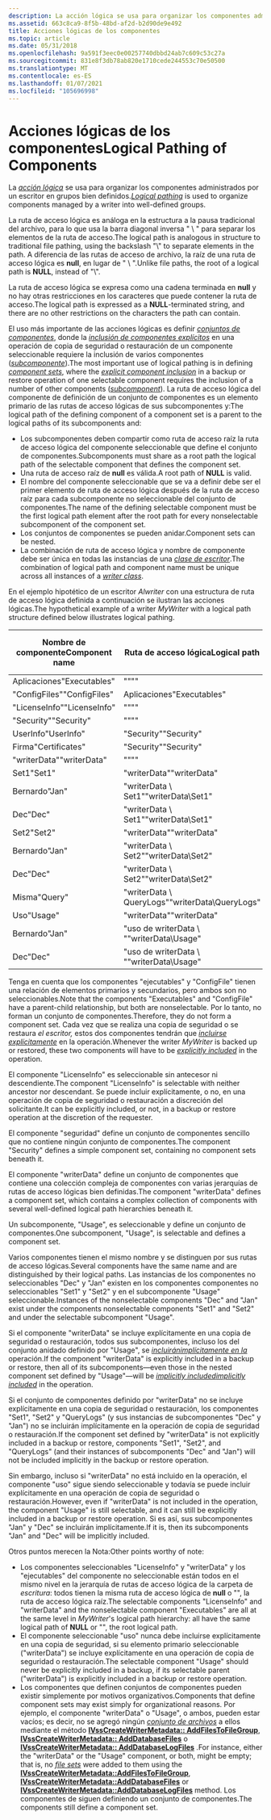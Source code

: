 ```yaml
---
description: La acción lógica se usa para organizar los componentes administrados por un escritor en grupos bien definidos.
ms.assetid: 663c8ca9-8f5b-48bd-af2d-b2d90de9e492
title: Acciones lógicas de los componentes
ms.topic: article
ms.date: 05/31/2018
ms.openlocfilehash: 9a591f3eec0e00257740dbbd24ab7c609c53c27a
ms.sourcegitcommit: 831e8f3db78ab820e1710cede244553c70e50500
ms.translationtype: MT
ms.contentlocale: es-ES
ms.lasthandoff: 01/07/2021
ms.locfileid: "105696998"
---
```

# <a name="logical-pathing-of-components"></a><span data-ttu-id="efaed-103">Acciones lógicas de los componentes</span><span class="sxs-lookup"><span data-stu-id="efaed-103">Logical Pathing of Components</span></span>

<span data-ttu-id="efaed-104">La [*acción lógica*](vssgloss-l.md) se usa para organizar los componentes administrados por un escritor en grupos bien definidos.</span><span class="sxs-lookup"><span data-stu-id="efaed-104">[*Logical pathing*](vssgloss-l.md) is used to organize components managed by a writer into well-defined groups.</span></span>

<span data-ttu-id="efaed-105">La ruta de acceso lógica es análoga en la estructura a la pausa tradicional del archivo, para lo que usa la barra diagonal inversa " \\ " para separar los elementos de la ruta de acceso.</span><span class="sxs-lookup"><span data-stu-id="efaed-105">The logical path is analogous in structure to traditional file pathing, using the backslash "\\" to separate elements in the path.</span></span> <span data-ttu-id="efaed-106">A diferencia de las rutas de acceso de archivo, la raíz de una ruta de acceso lógica es **null**, en lugar de " \\ ".</span><span class="sxs-lookup"><span data-stu-id="efaed-106">Unlike file paths, the root of a logical path is **NULL**, instead of "\\".</span></span>

<span data-ttu-id="efaed-107">La ruta de acceso lógica se expresa como una cadena terminada en **null** y no hay otras restricciones en los caracteres que puede contener la ruta de acceso.</span><span class="sxs-lookup"><span data-stu-id="efaed-107">The logical path is expressed as a **NULL**-terminated string, and there are no other restrictions on the characters the path can contain.</span></span>

<span data-ttu-id="efaed-108">El uso más importante de las acciones lógicas es definir [*conjuntos de componentes*](vssgloss-c.md), donde la [*inclusión de componentes explícitos*](vssgloss-e.md) en una operación de copia de seguridad o restauración de un componente seleccionable requiere la inclusión de varios componentes ([*subcomponente*](vssgloss-s.md)).</span><span class="sxs-lookup"><span data-stu-id="efaed-108">The most important use of logical pathing is in defining [*component sets*](vssgloss-c.md), where the [*explicit component inclusion*](vssgloss-e.md) in a backup or restore operation of one selectable component requires the inclusion of a number of other components ([*subcomponent*](vssgloss-s.md)).</span></span> <span data-ttu-id="efaed-109">La ruta de acceso lógica del componente de definición de un conjunto de componentes es un elemento primario de las rutas de acceso lógicas de sus subcomponentes y:</span><span class="sxs-lookup"><span data-stu-id="efaed-109">The logical path of the defining component of a component set is a parent to the logical paths of its subcomponents and:</span></span>

-   <span data-ttu-id="efaed-110">Los subcomponentes deben compartir como ruta de acceso raíz la ruta de acceso lógica del componente seleccionable que define el conjunto de componentes.</span><span class="sxs-lookup"><span data-stu-id="efaed-110">Subcomponents must share as a root path the logical path of the selectable component that defines the component set.</span></span>
-   <span data-ttu-id="efaed-111">Una ruta de acceso raíz de **null** es válida.</span><span class="sxs-lookup"><span data-stu-id="efaed-111">A root path of **NULL** is valid.</span></span>
-   <span data-ttu-id="efaed-112">El nombre del componente seleccionable que se va a definir debe ser el primer elemento de ruta de acceso lógica después de la ruta de acceso raíz para cada subcomponente no seleccionable del conjunto de componentes.</span><span class="sxs-lookup"><span data-stu-id="efaed-112">The name of the defining selectable component must be the first logical path element after the root path for every nonselectable subcomponent of the component set.</span></span>
-   <span data-ttu-id="efaed-113">Los conjuntos de componentes se pueden anidar.</span><span class="sxs-lookup"><span data-stu-id="efaed-113">Component sets can be nested.</span></span>
-   <span data-ttu-id="efaed-114">La combinación de ruta de acceso lógica y nombre de componente debe ser única en todas las instancias de una [*clase de escritor*](vssgloss-w.md).</span><span class="sxs-lookup"><span data-stu-id="efaed-114">The combination of logical path and component name must be unique across all instances of a [*writer class*](vssgloss-w.md).</span></span>

<span data-ttu-id="efaed-115">En el ejemplo hipotético de un escritor *Alwriter* con una estructura de ruta de acceso lógica definida a continuación se ilustran las acciones lógicas.</span><span class="sxs-lookup"><span data-stu-id="efaed-115">The hypothetical example of a writer *MyWriter* with a logical path structure defined below illustrates logical pathing.</span></span>



| <span data-ttu-id="efaed-116">Nombre de componente</span><span class="sxs-lookup"><span data-stu-id="efaed-116">Component name</span></span> | <span data-ttu-id="efaed-117">Ruta de acceso lógica</span><span class="sxs-lookup"><span data-stu-id="efaed-117">Logical path</span></span>            | <span data-ttu-id="efaed-118">Seleccionable para copia de seguridad</span><span class="sxs-lookup"><span data-stu-id="efaed-118">Selectable for backup</span></span> |
|----------------|-------------------------|-----------------------|
| <span data-ttu-id="efaed-119">Aplicaciones</span><span class="sxs-lookup"><span data-stu-id="efaed-119">"Executables"</span></span>  | <span data-ttu-id="efaed-120">""</span><span class="sxs-lookup"><span data-stu-id="efaed-120">""</span></span>                      | <span data-ttu-id="efaed-121">N</span><span class="sxs-lookup"><span data-stu-id="efaed-121">N</span></span>                     |
| <span data-ttu-id="efaed-122">"ConfigFiles"</span><span class="sxs-lookup"><span data-stu-id="efaed-122">"ConfigFiles"</span></span>  | <span data-ttu-id="efaed-123">Aplicaciones</span><span class="sxs-lookup"><span data-stu-id="efaed-123">"Executables"</span></span>           | <span data-ttu-id="efaed-124">N</span><span class="sxs-lookup"><span data-stu-id="efaed-124">N</span></span>                     |
| <span data-ttu-id="efaed-125">"LicenseInfo"</span><span class="sxs-lookup"><span data-stu-id="efaed-125">"LicenseInfo"</span></span>  | <span data-ttu-id="efaed-126">""</span><span class="sxs-lookup"><span data-stu-id="efaed-126">""</span></span>                      | <span data-ttu-id="efaed-127">Y</span><span class="sxs-lookup"><span data-stu-id="efaed-127">Y</span></span>                     |
| <span data-ttu-id="efaed-128">"Security"</span><span class="sxs-lookup"><span data-stu-id="efaed-128">"Security"</span></span>     | <span data-ttu-id="efaed-129">""</span><span class="sxs-lookup"><span data-stu-id="efaed-129">""</span></span>                      | <span data-ttu-id="efaed-130">Y</span><span class="sxs-lookup"><span data-stu-id="efaed-130">Y</span></span>                     |
| <span data-ttu-id="efaed-131">UserInfo</span><span class="sxs-lookup"><span data-stu-id="efaed-131">"UserInfo"</span></span>     | <span data-ttu-id="efaed-132">"Security"</span><span class="sxs-lookup"><span data-stu-id="efaed-132">"Security"</span></span>              | <span data-ttu-id="efaed-133">N</span><span class="sxs-lookup"><span data-stu-id="efaed-133">N</span></span>                     |
| <span data-ttu-id="efaed-134">Firma</span><span class="sxs-lookup"><span data-stu-id="efaed-134">"Certificates"</span></span> | <span data-ttu-id="efaed-135">"Security"</span><span class="sxs-lookup"><span data-stu-id="efaed-135">"Security"</span></span>              | <span data-ttu-id="efaed-136">N</span><span class="sxs-lookup"><span data-stu-id="efaed-136">N</span></span>                     |
| <span data-ttu-id="efaed-137">"writerData"</span><span class="sxs-lookup"><span data-stu-id="efaed-137">"writerData"</span></span>   | <span data-ttu-id="efaed-138">""</span><span class="sxs-lookup"><span data-stu-id="efaed-138">""</span></span>                      | <span data-ttu-id="efaed-139">Y</span><span class="sxs-lookup"><span data-stu-id="efaed-139">Y</span></span>                     |
| <span data-ttu-id="efaed-140">Set1</span><span class="sxs-lookup"><span data-stu-id="efaed-140">"Set1"</span></span>         | <span data-ttu-id="efaed-141">"writerData"</span><span class="sxs-lookup"><span data-stu-id="efaed-141">"writerData"</span></span>            | <span data-ttu-id="efaed-142">N</span><span class="sxs-lookup"><span data-stu-id="efaed-142">N</span></span>                     |
| <span data-ttu-id="efaed-143">Bernardo</span><span class="sxs-lookup"><span data-stu-id="efaed-143">"Jan"</span></span>          | <span data-ttu-id="efaed-144">"writerData \\ Set1"</span><span class="sxs-lookup"><span data-stu-id="efaed-144">"writerData\\Set1"</span></span>      | <span data-ttu-id="efaed-145">N</span><span class="sxs-lookup"><span data-stu-id="efaed-145">N</span></span>                     |
| <span data-ttu-id="efaed-146">Dec</span><span class="sxs-lookup"><span data-stu-id="efaed-146">"Dec"</span></span>          | <span data-ttu-id="efaed-147">"writerData \\ Set1"</span><span class="sxs-lookup"><span data-stu-id="efaed-147">"writerData\\Set1"</span></span>      | <span data-ttu-id="efaed-148">N</span><span class="sxs-lookup"><span data-stu-id="efaed-148">N</span></span>                     |
| <span data-ttu-id="efaed-149">Set2</span><span class="sxs-lookup"><span data-stu-id="efaed-149">"Set2"</span></span>         | <span data-ttu-id="efaed-150">"writerData"</span><span class="sxs-lookup"><span data-stu-id="efaed-150">"writerData"</span></span>            | <span data-ttu-id="efaed-151">N</span><span class="sxs-lookup"><span data-stu-id="efaed-151">N</span></span>                     |
| <span data-ttu-id="efaed-152">Bernardo</span><span class="sxs-lookup"><span data-stu-id="efaed-152">"Jan"</span></span>          | <span data-ttu-id="efaed-153">"writerData \\ Set2"</span><span class="sxs-lookup"><span data-stu-id="efaed-153">"writerData\\Set2"</span></span>      | <span data-ttu-id="efaed-154">N</span><span class="sxs-lookup"><span data-stu-id="efaed-154">N</span></span>                     |
| <span data-ttu-id="efaed-155">Dec</span><span class="sxs-lookup"><span data-stu-id="efaed-155">"Dec"</span></span>          | <span data-ttu-id="efaed-156">"writerData \\ Set2"</span><span class="sxs-lookup"><span data-stu-id="efaed-156">"writerData\\Set2"</span></span>      | <span data-ttu-id="efaed-157">N</span><span class="sxs-lookup"><span data-stu-id="efaed-157">N</span></span>                     |
| <span data-ttu-id="efaed-158">Misma</span><span class="sxs-lookup"><span data-stu-id="efaed-158">"Query"</span></span>        | <span data-ttu-id="efaed-159">"writerData \\ QueryLogs"</span><span class="sxs-lookup"><span data-stu-id="efaed-159">"writerData\\QueryLogs"</span></span> | <span data-ttu-id="efaed-160">N</span><span class="sxs-lookup"><span data-stu-id="efaed-160">N</span></span>                     |
| <span data-ttu-id="efaed-161">Uso</span><span class="sxs-lookup"><span data-stu-id="efaed-161">"Usage"</span></span>        | <span data-ttu-id="efaed-162">"writerData"</span><span class="sxs-lookup"><span data-stu-id="efaed-162">"writerData"</span></span>            | <span data-ttu-id="efaed-163">Y</span><span class="sxs-lookup"><span data-stu-id="efaed-163">Y</span></span>                     |
| <span data-ttu-id="efaed-164">Bernardo</span><span class="sxs-lookup"><span data-stu-id="efaed-164">"Jan"</span></span>          | <span data-ttu-id="efaed-165">"uso de writerData \\ "</span><span class="sxs-lookup"><span data-stu-id="efaed-165">"writerData\\Usage"</span></span>     | <span data-ttu-id="efaed-166">N</span><span class="sxs-lookup"><span data-stu-id="efaed-166">N</span></span>                     |
| <span data-ttu-id="efaed-167">Dec</span><span class="sxs-lookup"><span data-stu-id="efaed-167">"Dec"</span></span>          | <span data-ttu-id="efaed-168">"uso de writerData \\ "</span><span class="sxs-lookup"><span data-stu-id="efaed-168">"writerData\\Usage"</span></span>     | <span data-ttu-id="efaed-169">N</span><span class="sxs-lookup"><span data-stu-id="efaed-169">N</span></span>                     |



 

<span data-ttu-id="efaed-170">Tenga en cuenta que los componentes "ejecutables" y "ConfigFile" tienen una relación de elementos primarios y secundarios, pero ambos son no seleccionables.</span><span class="sxs-lookup"><span data-stu-id="efaed-170">Note that the components "Executables" and "ConfigFile" have a parent-child relationship, but both are nonselectable.</span></span> <span data-ttu-id="efaed-171">Por lo tanto, no forman un conjunto de componentes.</span><span class="sxs-lookup"><span data-stu-id="efaed-171">Therefore, they do not form a component set.</span></span> <span data-ttu-id="efaed-172">Cada vez que se realiza una copia de seguridad o se restaura *el escritor,* estos dos componentes tendrán que [*incluirse explícitamente*](vssgloss-e.md) en la operación.</span><span class="sxs-lookup"><span data-stu-id="efaed-172">Whenever the writer *MyWriter* is backed up or restored, these two components will have to be [*explicitly included*](vssgloss-e.md) in the operation.</span></span>

<span data-ttu-id="efaed-173">El componente "LicenseInfo" es seleccionable sin antecesor ni descendiente.</span><span class="sxs-lookup"><span data-stu-id="efaed-173">The component "LicenseInfo" is selectable with neither ancestor nor descendant.</span></span> <span data-ttu-id="efaed-174">Se puede incluir explícitamente, o no, en una operación de copia de seguridad o restauración a discreción del solicitante.</span><span class="sxs-lookup"><span data-stu-id="efaed-174">It can be explicitly included, or not, in a backup or restore operation at the discretion of the requester.</span></span>

<span data-ttu-id="efaed-175">El componente "seguridad" define un conjunto de componentes sencillo que no contiene ningún conjunto de componentes.</span><span class="sxs-lookup"><span data-stu-id="efaed-175">The component "Security" defines a simple component set, containing no component sets beneath it.</span></span>

<span data-ttu-id="efaed-176">El componente "writerData" define un conjunto de componentes que contiene una colección compleja de componentes con varias jerarquías de rutas de acceso lógicas bien definidas.</span><span class="sxs-lookup"><span data-stu-id="efaed-176">The component "writerData" defines a component set, which contains a complex collection of components with several well-defined logical path hierarchies beneath it.</span></span>

<span data-ttu-id="efaed-177">Un subcomponente, "Usage", es seleccionable y define un conjunto de componentes.</span><span class="sxs-lookup"><span data-stu-id="efaed-177">One subcomponent, "Usage", is selectable and defines a component set.</span></span>

<span data-ttu-id="efaed-178">Varios componentes tienen el mismo nombre y se distinguen por sus rutas de acceso lógicas.</span><span class="sxs-lookup"><span data-stu-id="efaed-178">Several components have the same name and are distinguished by their logical paths.</span></span> <span data-ttu-id="efaed-179">Las instancias de los componentes no seleccionables "Dec" y "Jan" existen en los componentes componentes no seleccionables "Set1" y "Set2" y en el subcomponente "Usage" seleccionable.</span><span class="sxs-lookup"><span data-stu-id="efaed-179">Instances of the nonselectable components "Dec" and "Jan" exist under the components nonselectable components "Set1" and "Set2" and under the selectable subcomponent "Usage".</span></span>

<span data-ttu-id="efaed-180">Si el componente "writerData" se incluye explícitamente en una copia de seguridad o restauración, todos sus subcomponentes, incluso los del conjunto anidado definido por "Usage", se [*incluirán*](vssgloss-e.md)[*implícitamente en la*](vssgloss-i.md) operación.</span><span class="sxs-lookup"><span data-stu-id="efaed-180">If the component "writerData" is explicitly included in a backup or restore, then all of its subcomponents—even those in the nested component set defined by "Usage"—will be [*implicitly included*](vssgloss-e.md)[*implicitly included*](vssgloss-i.md) in the operation.</span></span>

<span data-ttu-id="efaed-181">Si el conjunto de componentes definido por "writerData" no se incluye explícitamente en una copia de seguridad o restauración, los componentes "Set1", "Set2" y "QueryLogs" (y sus instancias de subcomponentes "Dec" y "Jan") no se incluirán implícitamente en la operación de copia de seguridad o restauración.</span><span class="sxs-lookup"><span data-stu-id="efaed-181">If the component set defined by "writerData" is not explicitly included in a backup or restore, components "Set1", "Set2", and "QueryLogs" (and their instances of subcomponents "Dec" and "Jan") will not be included implicitly in the backup or restore operation.</span></span>

<span data-ttu-id="efaed-182">Sin embargo, incluso si "writerData" no está incluido en la operación, el componente "uso" sigue siendo seleccionable y todavía se puede incluir explícitamente en una operación de copia de seguridad o restauración.</span><span class="sxs-lookup"><span data-stu-id="efaed-182">However, even if "writerData" is not included in the operation, the component "Usage" is still selectable, and it can still be explicitly included in a backup or restore operation.</span></span> <span data-ttu-id="efaed-183">Si es así, sus subcomponentes "Jan" y "Dec" se incluirán implícitamente.</span><span class="sxs-lookup"><span data-stu-id="efaed-183">If it is, then its subcomponents "Jan" and "Dec" will be implicitly included.</span></span>

<span data-ttu-id="efaed-184">Otros puntos merecen la Nota:</span><span class="sxs-lookup"><span data-stu-id="efaed-184">Other points worthy of note:</span></span>

-   <span data-ttu-id="efaed-185">Los componentes seleccionables "LicenseInfo" y "writerData" y los "ejecutables" del componente no seleccionable están todos en el mismo nivel en la jerarquía de rutas de acceso lógica de la carpeta de *escritura*: todos tienen la misma ruta de acceso lógica de **null** o "", la ruta de acceso lógica raíz.</span><span class="sxs-lookup"><span data-stu-id="efaed-185">The selectable components "LicenseInfo" and "writerData" and the nonselectable component "Executables" are all at the same level in *MyWriter*'s logical path hierarchy: all have the same logical path of **NULL** or "", the root logical path.</span></span>
-   <span data-ttu-id="efaed-186">El componente seleccionable "uso" nunca debe incluirse explícitamente en una copia de seguridad, si su elemento primario seleccionable ("writerData") se incluye explícitamente en una operación de copia de seguridad o restauración.</span><span class="sxs-lookup"><span data-stu-id="efaed-186">The selectable component "Usage" should never be explicitly included in a backup, if its selectable parent ("writerData") is explicitly included in a backup or restore operation.</span></span>
-   <span data-ttu-id="efaed-187">Los componentes que definen conjuntos de componentes pueden existir simplemente por motivos organizativos.</span><span class="sxs-lookup"><span data-stu-id="efaed-187">Components that define component sets may exist simply for organizational reasons.</span></span> <span data-ttu-id="efaed-188">Por ejemplo, el componente "writerData" o "Usage", o ambos, pueden estar vacíos; es decir, no se agregó ningún [*conjunto de archivos*](vssgloss-f.md) a ellos mediante el método [**IVssCreateWriterMetadata:: AddFilesToFileGroup**](/windows/desktop/api/VsWriter/nf-vswriter-ivsscreatewritermetadata-addfilestofilegroup), [**IVssCreateWriterMetadata:: AddDatabaseFiles**](/windows/desktop/api/VsWriter/nf-vswriter-ivsscreatewritermetadata-adddatabasefiles) o [**IVssCreateWriterMetadata:: AddDatabaseLogFiles**](/windows/desktop/api/VsWriter/nf-vswriter-ivsscreatewritermetadata-adddatabaselogfiles) .</span><span class="sxs-lookup"><span data-stu-id="efaed-188">For instance, either the "writerData" or the "Usage" component, or both, might be empty; that is, no [*file sets*](vssgloss-f.md) were added to them using the [**IVssCreateWriterMetadata::AddFilesToFileGroup**](/windows/desktop/api/VsWriter/nf-vswriter-ivsscreatewritermetadata-addfilestofilegroup), [**IVssCreateWriterMetadata::AddDatabaseFiles**](/windows/desktop/api/VsWriter/nf-vswriter-ivsscreatewritermetadata-adddatabasefiles) or [**IVssCreateWriterMetadata::AddDatabaseLogFiles**](/windows/desktop/api/VsWriter/nf-vswriter-ivsscreatewritermetadata-adddatabaselogfiles) method.</span></span> <span data-ttu-id="efaed-189">Los componentes de siguen definiendo un conjunto de componentes.</span><span class="sxs-lookup"><span data-stu-id="efaed-189">The components still define a component set.</span></span>

 

 



